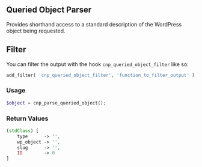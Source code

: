 ## Queried Object Parser

Provides shorthand access to a standard description of the WordPress object being requested.

## Filter

You can filter the output with the hook `cnp_queried_object_filter` like so:

```php
add_filter( 'cnp_queried_object_filter', 'function_to_filter_output' );
```

### Usage

```php
$object = cnp_parse_queried_object();
```

### Return Values

```php
(stdClass) [
    type      -> '',
    wp_object -> '',
    slug      -> '',
    ID        -> 0
]
```
